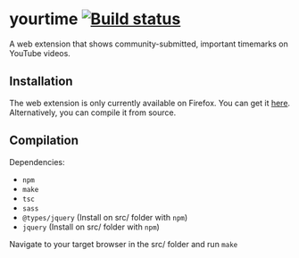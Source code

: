 # yourtime [![Build status](https://travis-ci.org/eonmilu/yourtime.svg?branch=master)](https://travis-ci.org/eonmilu/yourtime)

A web extension that shows community-submitted, important timemarks on YouTube videos.

## Installation

The web extension is only currently available on Firefox. You can get it [here](https://addons.mozilla.org/en-US/firefox/addon/your-time/). Alternatively, you can compile it from source.

## Compilation

Dependencies:

- `npm`
- `make`
- `tsc`
- `sass`
- `@types/jquery` (Install on src/ folder with `npm`)
- `jquery`        (Install on src/ folder with `npm`)

Navigate to your target browser in the src/ folder and run `make`
